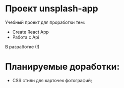 # Проект unsplash-app
Учебный проект для проработки тем:
* Create React App
* Работа с Api

В разработке (!)

# Планируемые доработки:

* CSS стили для карточек фотографий;
